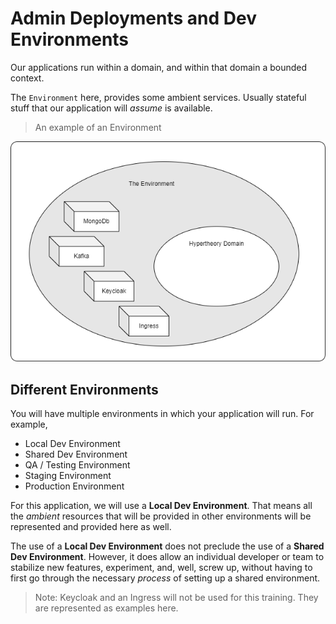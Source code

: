 # Admin Deployments and Dev Environments

Our applications run within a domain, and within that domain a bounded context.

The `Environment` here, provides some ambient services. Usually stateful stuff that our application will _assume_ is available.

> An example of an Environment

![Example of an Environment](./environment.png)

## Different Environments

You will have multiple environments in which your application will run. For example,

- Local Dev Environment
- Shared Dev Environment
- QA / Testing Environment
- Staging Environment
- Production Environment

For this application, we will use a **Local Dev Environment**. That means all the _ambient_ resources that will be provided in other environments will be represented and provided here as well.

The use of a **Local Dev Environment** does not preclude the use of a **Shared Dev Environment**. However, it does allow an individual developer or team to stabilize new features, experiment, and, well, screw up, without having to first go through the necessary _process_ of setting up a shared environment.

> Note: Keycloak and an Ingress will not be used for this training. They are represented as examples here.

